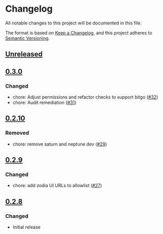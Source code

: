 # Changelog
All notable changes to this project will be documented in this file.

The format is based on [Keep a Changelog](https://keepachangelog.com/en/1.0.0/),
and this project adheres to [Semantic Versioning](https://semver.org/spec/v2.0.0.html).

## [Unreleased]

## [0.3.0]
### Changed
- chore: Adjust permissions and refactor checks to support bitgo ([#32](https://github.com/MetaMask/snap-institutional-wallet/pull/32))
- chore: Audit remediation ([#31](https://github.com/MetaMask/snap-institutional-wallet/pull/31))

## [0.2.10]
### Removed
- chore: remove saturn and neptune dev ([#29](https://github.com/MetaMask/snap-institutional-wallet/pull/29))

## [0.2.9]
### Changed
- chore: add zodia UI URLs to allowlist ([#27](https://github.com/MetaMask/snap-institutional-wallet/pull/27))

## [0.2.8]
### Changed
- Initial release

[Unreleased]: https://github.com/MetaMask/snap-institutional-wallet/compare/v0.3.0...HEAD
[0.3.0]: https://github.com/MetaMask/snap-institutional-wallet/compare/v0.2.10...v0.3.0
[0.2.10]: https://github.com/MetaMask/snap-institutional-wallet/compare/v0.2.9...v0.2.10
[0.2.9]: https://github.com/MetaMask/snap-institutional-wallet/compare/v0.2.8...v0.2.9
[0.2.8]: https://github.com/MetaMask/snap-institutional-wallet/releases/tag/v0.2.8
